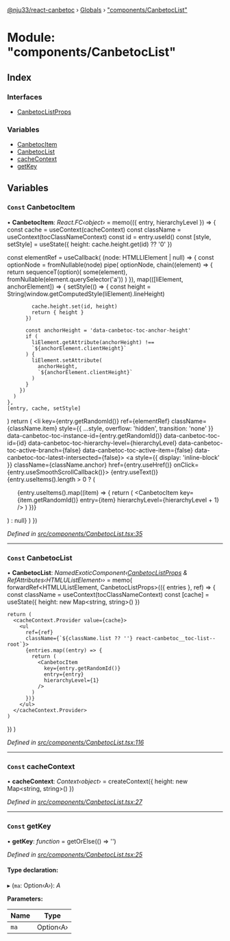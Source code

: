 [@nju33/react-canbetoc](../README.md) › [Globals](../globals.md) › ["components/CanbetocList"](_components_canbetoclist_.md)

# Module: "components/CanbetocList"

## Index

### Interfaces

* [CanbetocListProps](../interfaces/_components_canbetoclist_.canbetoclistprops.md)

### Variables

* [CanbetocItem](_components_canbetoclist_.md#const-canbetocitem)
* [CanbetocList](_components_canbetoclist_.md#const-canbetoclist)
* [cacheContext](_components_canbetoclist_.md#const-cachecontext)
* [getKey](_components_canbetoclist_.md#const-getkey)

## Variables

### `Const` CanbetocItem

• **CanbetocItem**: *React.FC‹object›* = memo(({ entry, hierarchyLevel }) => {
  const cache = useContext(cacheContext)
  const className = useContext(tocClassNameContext)
  const id = entry.useId()
  const [style, setStyle] = useState<any>({
    height: cache.height.get(id) ?? '0'
  })

  const elementRef = useCallback(
    (node: HTMLLIElement | null) => {
      const optionNode = fromNullable(node)
      pipe(
        optionNode,
        chain((element) => {
          return sequenceT(option)(
            some(element),
            fromNullable(element.querySelector('a'))
          )
        }),
        map(([liElement, anchorElement]) => {
          setStyle(() => {
            const height = String(window.getComputedStyle(liElement).lineHeight)

            cache.height.set(id, height)
            return { height }
          })

          const anchorHeight = 'data-canbetoc-toc-anchor-height'
          if (
            liElement.getAttribute(anchorHeight) !==
            `${anchorElement.clientHeight}`
          ) {
            liElement.setAttribute(
              anchorHeight,
              `${anchorElement.clientHeight}`
            )
          }
        })
      )
    },
    [entry, cache, setStyle]
  )
  return (
    <li
      key={entry.getRandomId()}
      ref={elementRef}
      className={className.item}
      style={{ ...style, overflow: 'hidden', transition: 'none' }}
      data-canbetoc-toc-instance-id={entry.getRandomId()}
      data-canbetoc-toc-id={id}
      data-canbetoc-toc-hierarchy-level={hierarchyLevel}
      data-canbetoc-toc-active-branch={false}
      data-canbetoc-toc-active-item={false}
      data-canbetoc-toc-latest-intersected={false}>
      <a
        style={{ display: 'inline-block' }}
        className={className.anchor}
        href={entry.useHref()}
        onClick={entry.useSmoothScrollCallback()}>
        <span className={className.text}>{entry.useText()}</span>
      </a>
      {entry.useItems().length > 0 ? (
        <ul className={className.list}>
          {entry.useItems().map((item) => {
            return (
              <CanbetocItem
                key={item.getRandomId()}
                entry={item}
                hierarchyLevel={hierarchyLevel + 1}
              />
            )
          })}
        </ul>
      ) : null}
    </li>
  )
})

*Defined in [src/components/CanbetocList.tsx:35](https://github.com/nju33/react-canbetoc/blob/77286e5/src/components/CanbetocList.tsx#L35)*

___

### `Const` CanbetocList

• **CanbetocList**: *NamedExoticComponent‹[CanbetocListProps](../interfaces/_components_canbetoclist_.canbetoclistprops.md) & RefAttributes‹HTMLUListElement››* = memo(
  forwardRef<HTMLUListElement, CanbetocListProps>(({ entries }, ref) => {
    const className = useContext(tocClassNameContext)
    const [cache] = useState({
      height: new Map<string, string>()
    })

    return (
      <cacheContext.Provider value={cache}>
        <ul
          ref={ref}
          className={`${className.list ?? ''} react-canbetoc__toc-list--root`}>
          {entries.map((entry) => {
            return (
              <CanbetocItem
                key={entry.getRandomId()}
                entry={entry}
                hierarchyLevel={1}
              />
            )
          })}
        </ul>
      </cacheContext.Provider>
    )
  })
)

*Defined in [src/components/CanbetocList.tsx:116](https://github.com/nju33/react-canbetoc/blob/77286e5/src/components/CanbetocList.tsx#L116)*

___

### `Const` cacheContext

• **cacheContext**: *Context‹object›* = createContext({
  height: new Map<string, string>()
})

*Defined in [src/components/CanbetocList.tsx:27](https://github.com/nju33/react-canbetoc/blob/77286e5/src/components/CanbetocList.tsx#L27)*

___

### `Const` getKey

• **getKey**: *function* = getOrElse(() => '')

*Defined in [src/components/CanbetocList.tsx:25](https://github.com/nju33/react-canbetoc/blob/77286e5/src/components/CanbetocList.tsx#L25)*

#### Type declaration:

▸ (`ma`: Option‹A›): *A*

**Parameters:**

Name | Type |
------ | ------ |
`ma` | Option‹A› |
